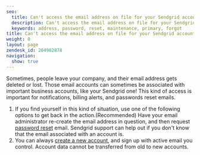 ```yaml
---
seo:
  title: Can't access the email address on file for your Sendgrid account? 
  description: Can't access the email address on file for your Sendgrid account? 
  keywords: address, password, reset, maintenance, primary, forgot
title: Can't access the email address on file for your Sendgrid account? 
weight: 0
layout: page
zendesk_id: 204982878
navigation:
  show: true
---
```


Sometimes, people leave your company, and their email address gets deleted or lost. Those email accounts can sometimes be&nbsp;associated with important business accounts, like your Sendgrid one! This kind of access is important for notifications, billing alerts, and passwords reset emails. &nbsp;

1. If you find yourself in this kind of situation,&nbsp;use one of the following options to get back in the action.(Recommended) Have your email administrator re-create the email address in question, and then request [password reset](/hc/en-us/articles/203893828) email. Sendgrid support can help out if you don't know that the email associated with an account is.
2. You can always [create a new account](https://sendgrid.com/transactional-email/pricing), and sign up with active email you control. Account data cannot be transferred from old to new accounts.&nbsp;
